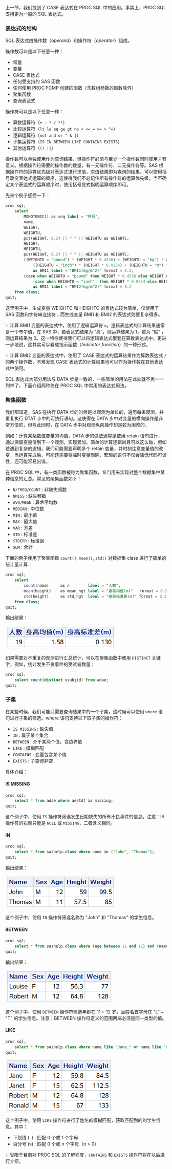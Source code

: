 上一节，我们提到了 CASE 表达式在 PROC SQL 中的应用。事实上，PROC SQL 支持更为一般的 SQL 表达式。

### 表达式的结构

SQL 表达式由操作数（*operand*）和操作符（*operator*）组成。

操作数可以是以下任意一种：

- 常量
- 变量
- CASE 表达式
- 任何受支持的 SAS 函数
- 任何使用 PROC FCMP 创建的函数（含数组参数的函数除外）
- 聚集函数
- 查询表达式

操作符可以是以下任意一种：

- 算数运算符（`+ - * / **`）
- 比较运算符（`lt le eq ge gt ne < <= = >= > ^=`）
- 逻辑运算符（`not and or ^ & |`）
- 子集运算符（`IS IN BETWEEN LIKE CONTAINS EXISTS`）
- 其他运算符（`() ||`）

操作数可以单独使用作为查询结果，但操作符必须与至少一个操作数同时使用才有意义。根据操作符需要的操作数的数量，有一元操作符、二元操作符等。SAS 根据操作符的运算优先级对表达式进行求值，求值结果即为查询的结果。可以使用括号改变表达式运算的顺序，这使得我们不必记住所有操作符的运算优先级，当不确定某个表达式的运算顺序时，使用括号显式指明运算顺序即可。

先来个例子感受一下：

```sql
proc sql;
    select
        MONOTONIC() as seq label = "序号",
        name,
        WEIGHT,
        WEIGHTU,
        put(WEIGHT, 8.2) || " " || WEIGHTU as WEIGHTC,
        HEIGHT,
        HEIGHTU,
        put(HEIGHT, 8.2) || " " || HEIGHTU as HEIGHTC,
        ((WEIGHTU = "pound") * (WEIGHT * 0.4536) + (WEIGHTU = "kg") * WEIGHT) /
            ((HEIGHTU = "inch") * (HEIGHT * 0.0254) + (HEIGHTU = "m") * HEIGHT) ** 2
            as BMI1 label = "BMI1(kg/m^2)" format = 8.2,
        (case when WEIGHTU = "pound" then WEIGHT * 0.4536 else WEIGHT end) /
            (case when HEIGHTU = "inch"  then HEIGHT * 0.0254 else HEIGHT end) ** 2
            as BMI1 label = "BMI2(kg/m^2)" format = 8.2
    from class;
quit;
```

这里例子中，生成变量 WEIGHTC 和 HEIGHTC 的表达式较为简单，仅使用了 SAS 函数和字符串连接符；而生成变量 BMI1 和 BMI2 的表达式则要复杂得多。

💡 计算 BMI1 变量的表达式中，使用了逻辑运算符 `=`。逻辑表达式的计算结果通常是一个布尔值，在 SAS 中，若表达式结果为 “真”，则运算结果为 1，若为 “假” ，则运算结果为 0。这一特性使得我们可以将逻辑表达式嵌套在算数表达式中，更进一步地说，这其实可以看成指示函数（*Indicator function*）的一种形式。

💡 计算 BMI2 变量的表达式中，使用了 CASE 表达式的运算结果作为算数表达式 `/` 的两个操作数，不难发现 CASE 表达式的计算结果也可以作为操作数在其他表达式中使用。

SQL 表达式大部分用法与 DATA 步是一致的，一些简单的用法在此处就不再一一列举了，下面介绍两种仅在 PROC SQL 中常用的表达式用法。

### 聚集函数
我们都知道，SAS 在执行 DATA 步的时候是以观测为单位的，遍历每条观测，并重复执行 DTAT 步中的可执行语句。这使得在 DATA 步中对变量的横向操作是非常方便的，但与此同时，在 DATA 步中对观测纵向操作却是较为困难的。

例如：计算某条数值变量的均值，DATA 步的做法通常是使用 retain 语句进行，通过保留变量值到下一个观测，实现累加。简单的计算逻辑尚且可以这么做，但如若遇到复杂的逻辑，我们可能需要声明多个 retain 变量，并时刻注意变量值的改变，当运算完成后，可能还需要将临时变量删除，繁琐的语句不仅会降低代码可读性，还可能容易出错。

在 PROC SQL 中，有一类函数被称为聚集函数，专门用来实现对整个数据集中某种信息的汇总。常见的聚集函数如下：

- `N/FREQ/COUNT` : 非缺失频数
- `NMISS` : 缺失频数
- `AVG/MEAN` : 算术平均数
- `MEDIAN` : 中位数
- `MIN` : 最小值
- `MAX` : 最大值
- `VAR` : 方差
- `STD` : 标准差
- `STDERR` : 标准误
- `SUM` : 合计

下面的例子使用了聚集函数 `count()`, `mean()`, `std()` 对数据集 class 进行了简单的统计量计算：

```sql
proc sql;
    select
        count(name)     as n        label = "人数",
        mean(height)    as mean_hgt label = "身高均值(m)"   format = 8.2,
        std(height)     as std_hgt  label = "身高标准差(m)" format = 8.3
    from class;
quit;
```

输出结果：

![img](./img/PROC%20SQL%20005/aggregate-function.png)

如果需要对不重复的观测进行汇总统计，可以在聚集函数中使用 `DISTINCT` 关键字，例如，统计发生不良事件的受试者数量：
```sql
proc sql;
    select count(distinct usubjid) from adae;
quit;
```

### 子集
在某些时候，我们可能只需要查询结果中的一个子集，这时候可以使用 `where` 语句进行子集的筛选。where 语句支持以下取子集的操作符：

- `IS MISSING` : 缺失值
- `IN` : 属于某个集合
- `BETWEEN` : 介于某两个值，含边界值
- `LIKE` : 模糊匹配
- `CONTAINS` : 变量包含某个值
- `EXISTS` : 子查询非空


具体介绍：

#### IS MISSING
```sql
proc sql;
    select * from adae where aestdt is missing;
quit;
```

这个例子中，使用 `IS` 操作符筛选发生日期缺失的所有不良事件的信息。注意：IS 操作符的右侧只能是 `NULL` 或 `MISSING`，二者含义相同。

#### IN
```sql
proc sql;
    select * from sashelp.class where name in ("John", "Thomas");
quit;
```

输出结果：

![img](./img/PROC%20SQL%20005/subset-in.png)

这个例子中，使用 `IN` 操作符筛选名称为 "John" 和 "Thomas" 的学生信息。

#### BETWEEN
```sql
proc sql;
    select * from sashelp.class where (age between 11 and 12) and (name between "L" and "T");
quit;
```

输出结果：

![img](./img/PROC%20SQL%20005/subset-between.png)

这个例子中，使用 `BETWEEN` 操作符筛选年龄在 11 ~ 12 岁，且姓名首字母在 "L" ~ "T" 的学生信息。注意：BETWEEN 操作符定义的范围两端必须是同一类型的值。

#### LIKE
```sql
proc sql;
    select * from sashelp.class where name like "Jane_" or name like "Ro%";
quit;
```

![img](./img/PROC%20SQL%20005/subset-like.png)

这个例子中，使用 `LIKE` 操作符进行了姓名的模糊匹配，获取匹配到的的学生信息。其中：

- 下划线 (`_`) : 匹配 0 个或 1 个字母
- 百分号 (`%`) : 匹配 0 个或 n 个字母（n > 0）

💡 受限于目前对 PROC SQL 的了解程度，`CONTAINS` 和 `EXISTS` 操作符将在以后进行介绍。